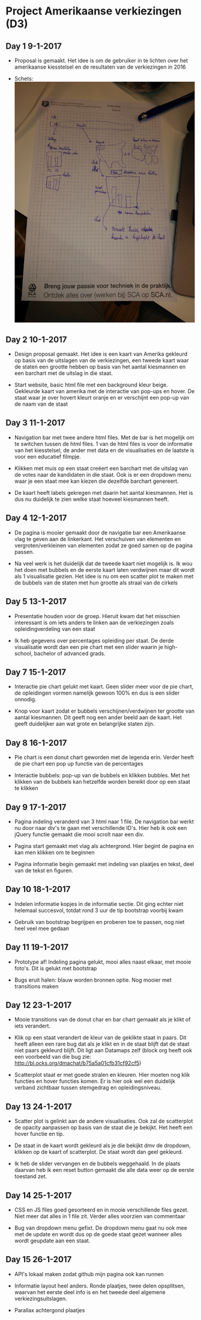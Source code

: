 # Project Amerikaanse verkiezingen (D3)

## Day 1 9-1-2017

* Proposal is gemaakt. Het idee is om de gebruiker in te lichten over het amerikaanse kiesstelsel en de resultaten van de
verkiezingen in 2016

* Schets: ![](doc/schets.jpg)

## Day 2 10-1-2017

* Design proposal gemaakt. Het idee is een kaart van Amerika gekleurd op basis van de uitslagen van de verkiezingen,
 een tweede kaart waar de staten een grootte hebben op basis van het aantal kiesmannen en een barchart met de uitslag in die staat.

* Start website, basic html file met een background kleur beige. Gekleurde kaart van amerika met de interactie van pop-ups en hover. De staat waar je over hovert kleurt oranje en er verschijnt een pop-up van de naam van de staat

## Day 3 11-1-2017
* Navigation bar met twee andere html files. Met de bar is het mogelijk om te switchen tussen de html files. 1 van de html files is voor de informatie van het kiesstelsel, de ander met data en de visualisaties en de laatste is voor een educatief filmpje.

* Klikken met muis op een staat creëert een barchart met de uitslag van de votes naar de kandidaten in die staat. Ook is er een dropdown menu waar je een staat mee kan kiezen die dezelfde barchart genereert.

* De kaart heeft labels gekregen met daarin het aantal kiesmannen. Het is dus nu duidelijk te zien welke staat hoeveel kiesmannen heeft.

## Day 4 12-1-2017
* De pagina is mooier gemaakt door de navigatie bar een Amerikaanse vlag te geven aan de linkerkant. Het verschuiven van elementen en vergroten/verkleinen van elementen zodat ze goed samen op de pagina passen.

* Na veel werk is het duidelijk dat de tweede kaart niet mogelijk is. Ik wou het doen met bubbels en de eerste kaart laten verdwijnen maar dit wordt als 1 visualisatie gezien. Het idee is nu om een scatter plot te maken met de bubbels van de staten met hun grootte als straal van de cirkels


## Day 5 13-1-2017

* Presentatie houden voor de groep. Hieruit kwam dat het misschien interessant is om iets anders te linken aan de verkiezingen zoals opleidingverdeling van een staat

* Ik heb gegevens over percentages opleiding per staat. De derde visualisatie wordt dan een pie chart met een slider
waarin je high-school, bachelor of advanced grads.

## Day 7 15-1-2017

* Interactie pie chart gelukt met kaart. Geen slider meer voor de pie chart, de opleidingen vormen namelijk gewoon 100% en dus is een slider onnodig.

* Knop voor kaart zodat er bubbels verschijnen/verdwijnen ter grootte van aantal kiesmannen. Dit geeft nog een ander beeld aan de kaart. Het geeft duidelijker aan wat grote en belangrijke staten zijn.

## Day 8 16-1-2017

* Pie chart is een donut chart geworden met de legenda erin. Verder heeft de pie chart een pop up functie van de percentages

* Interactie bubbels: pop-up van de bubbels en klikken bubbles. Met het klikken van de bubbels kan hetzelfde worden bereikt door op een staat te klikken

## Day 9 17-1-2017
* Pagina indeling veranderd van 3 html naar 1 file. De navigation bar werkt nu door naar div's te gaan met verschillende ID's. Hier heb ik ook een jQuery functie gemaakt die mooi scrolt naar een div.

* Pagina start gemaakt met vlag als achtergrond. Hier begint de pagina en kan men klikken om te beginnen

* Pagina informatie begin gemaakt met indeling van plaatjes en tekst, deel van de tekst en figuren.

## Day 10 18-1-2017
* Indelen informatie kopjes in de informatie sectie. Dit ging echter niet helemaal succesvol, totdat rond 3 uur de tip bootstrap voorbij kwam

* Gebruik van bootstrap begrijpen en proberen toe te passen, nog niet heel veel mee gedaan

## Day 11 19-1-2017
* Prototype af! Indeling pagina gelukt, mooi alles naast elkaar, met mooie foto's. Dit is gelukt met bootstrap

* Bugs eruit halen: blauw worden bronnen optie. Nog mooier met transitions maken

## Day 12 23-1-2017
* Mooie transitions van de donut char en bar chart gemaakt als je klikt of iets verandert.

* Klik op een staat verandert de kleur van de geklikte staat in paars. Dit heeft alleen een rare bug dat als je klikt en in de staat blijft dat de staat niet paars gekleurd blijft. Dit ligt aan Datamaps zelf (block org heeft ook een voorbeeld van die bug zie: http://bl.ocks.org/dmachat/b75a5a01cfb31cf92cf5)

* Scatterplot staat er met goede stralen en kleuren. Hier moeten nog klik functies en hover functies komen. Er is hier ook wel een duidelijk verband zichtbaar tussen stemgedrag en opleidingsniveau.

## Day 13 24-1-2017
* Scatter plot is gelinkt aan de andere visualisaties. Ook zal de scatterplot de opacity aanpassen op basis van de staat die je bekijkt. Het heeft een hover functie en tip.

* De staat in de kaart wordt gekleurd als je die bekijkt dmv de dropdown, klikken op de kaart of scatterplot. De staat wordt dan geel gekleurd.

* Ik heb de slider vervangen en de bubbels weggehaald. In de plaats daarvan heb ik een reset button gemaakt die alle data weer op de eerste toestand zet.

## Day 14 25-1-2017
* CSS en JS files goed gesorteerd en in mooie verschillende files gezet. Niet meer dat alles in 1 file zit. Verder alles voorzien van commentaar

* Bug van dropdown menu gefixt. De dropdown menu gaat nu ook mee met de update en wordt dus op de goede staat gezet wanneer alles wordt geupdate aan een staat.

## Day 15 26-1-2017
* API's lokaal maken zodat github mijn pagina ook kan runnen

* Informatie layout heel anders. Ronde plaatjes, twee delen opsplitsen, waarvan het eerste deel info is en het tweede deel algemene verkiezingsuitslagen.

* Parallax achtergond plaatjes
